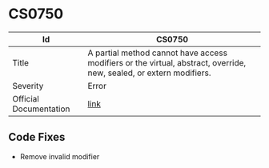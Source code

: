 # CS0750

| Id                     | CS0750                                                                                                               |
| ---------------------- | -------------------------------------------------------------------------------------------------------------------- |
| Title                  | A partial method cannot have access modifiers or the virtual, abstract, override, new, sealed, or extern modifiers\. |
| Severity               | Error                                                                                                                |
| Official Documentation | [link](http://docs.microsoft.com/en-us/dotnet/csharp/misc/cs0750)                                                    |

## Code Fixes

* Remove invalid modifier
